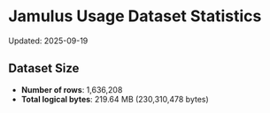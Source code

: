 # Jamulus Usage Dataset Statistics

Updated: 2025-09-19

## Dataset Size
- **Number of rows**: 1,636,208
- **Total logical bytes**: 219.64 MB (230,310,478 bytes)

